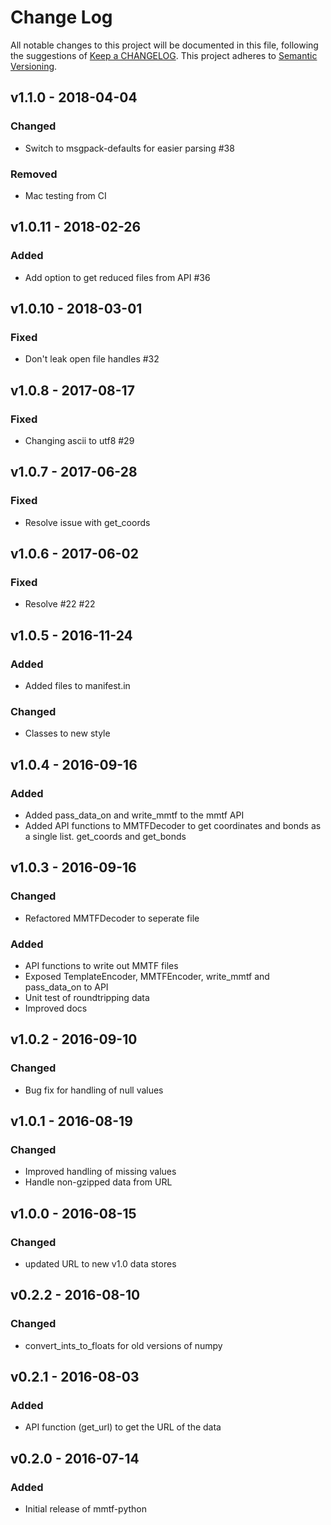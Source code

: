 # Change Log
All notable changes to this project will be documented in this file, following the suggestions of [Keep a CHANGELOG](http://keepachangelog.com/). This project adheres to [Semantic Versioning](http://semver.org/).

## v1.1.0 - 2018-04-04
### Changed
- Switch to msgpack-defaults for easier parsing #38
### Removed
- Mac testing from CI

## v1.0.11 - 2018-02-26
### Added
- Add option to get reduced files from API #36

## v1.0.10 - 2018-03-01
### Fixed
- Don't leak open file handles #32

## v1.0.8 - 2017-08-17
### Fixed
- Changing ascii to utf8 #29

## v1.0.7 - 2017-06-28
### Fixed
- Resolve issue with get_coords

## v1.0.6 - 2017-06-02
### Fixed
- Resolve #22 #22

## v1.0.5 - 2016-11-24
### Added
- Added files to manifest.in

### Changed
- Classes to new style

## v1.0.4 - 2016-09-16
### Added
- Added pass_data_on and write_mmtf to the mmtf API
- Added API functions to MMTFDecoder to get coordinates and bonds as a single list. get_coords and get_bonds

## v1.0.3 - 2016-09-16
### Changed
- Refactored MMTFDecoder to seperate file

### Added
- API functions to write out MMTF files
- Exposed TemplateEncoder, MMTFEncoder, write_mmtf and pass_data_on to API
- Unit test of roundtripping data
- Improved docs

## v1.0.2 - 2016-09-10
### Changed
- Bug fix for handling of null values

## v1.0.1 - 2016-08-19
### Changed
- Improved handling of missing values
- Handle non-gzipped data from URL

## v1.0.0 - 2016-08-15
### Changed
- updated URL to new v1.0 data stores

## v0.2.2 - 2016-08-10
### Changed
- convert_ints_to_floats for old versions of numpy

## v0.2.1 - 2016-08-03
### Added
- API function (get_url) to get the URL of the data

## v0.2.0 - 2016-07-14
### Added
- Initial release of mmtf-python